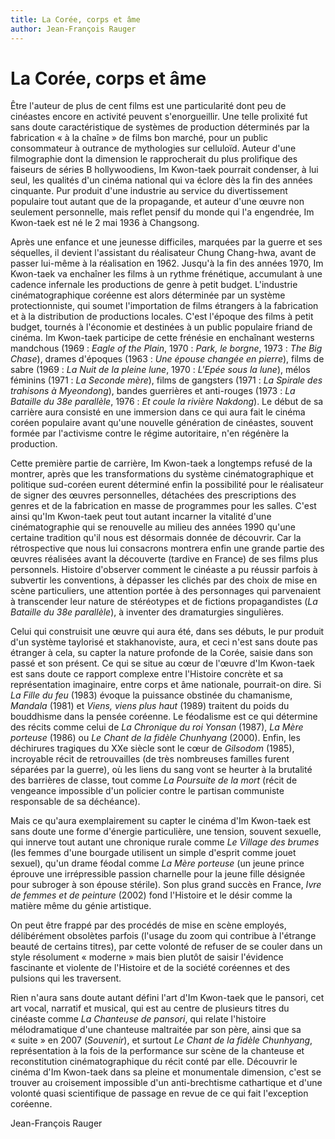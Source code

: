 ```yaml
---
title: La Corée, corps et âme
author: Jean-François Rauger
---
```


# La Corée, corps et âme

Être l'auteur de plus de cent films est une particularité dont peu de cinéastes encore en activité peuvent s'enorgueillir. Une telle prolixité fut sans doute caractéristique de systèmes de production déterminés par la fabrication «&nbsp;à la chaîne&nbsp;» de films bon marché, pour un public consommateur à outrance de mythologies sur celluloïd. Auteur d'une filmographie dont la dimension le rapprocherait du plus prolifique des faiseurs de séries B hollywoodiens, Im Kwon-taek pourrait condenser, à lui seul, les qualités d'un cinéma national qui va éclore dès la fin des années cinquante. Pur produit d'une industrie au service du divertissement populaire tout autant que de la propagande, et auteur d'une œuvre non seulement personnelle, mais reflet pensif du monde qui l'a engendrée, Im Kwon-taek est né le 2 mai 1936 à Changsong.

Après une enfance et une jeunesse difficiles, marquées par la guerre et ses séquelles, il devient l'assistant du réalisateur Chung Chang-hwa, avant de passer lui-même à la réalisation en 1962. Jusqu'à la fin des années 1970, Im Kwon-taek va enchaîner les films à un rythme frénétique, accumulant à une cadence infernale les productions de genre à petit budget. L'industrie cinématographique coréenne est alors déterminée par un système protectionniste, qui soumet l'importation de films étrangers à la fabrication et à la distribution de productions locales. C'est l'époque des films à petit budget, tournés à l'économie et destinées à un public populaire friand de cinéma. Im Kwon-taek participe de cette frénésie en enchaînant westerns mandchous (1969&nbsp;: *Eagle of the Plain*, 1970&nbsp;: *Park, le borgne*, 1973&nbsp;: *The Big Chase*), drames d'époques (1963&nbsp;: *Une épouse changée en pierre*), films de sabre (1969&nbsp;: *La Nuit de la pleine lune*, 1970&nbsp;: *L'Epée sous la lune*), mélos féminins (1971&nbsp;: *La Seconde mère*), films de gangsters (1971&nbsp;: *La Spirale des trahisons à Myeondong*), bandes guerrières et anti-rouges (1973&nbsp;: *La Bataille du 38e parallèle*, 1976&nbsp;: *Et coule la rivière Nakdong*). Le début de sa carrière aura consisté en une immersion dans ce qui aura fait le cinéma coréen populaire avant qu'une nouvelle génération de cinéastes, souvent formée par l'activisme contre le régime autoritaire, n'en régénère la production.

Cette première partie de carrière, Im Kwon-taek a longtemps refusé de la montrer, après que les transformations du système cinématographique et politique sud-coréen eurent déterminé enfin la possibilité pour le réalisateur de signer des œuvres personnelles, détachées des prescriptions des genres et de la fabrication en masse de programmes pour les salles. C'est ainsi qu'Im Kwon-taek peut tout autant incarner la vitalité d'une cinématographie qui se renouvelle au milieu des années 1990 qu'une certaine tradition qu'il nous est désormais donnée de découvrir. Car la rétrospective que nous lui consacrons montrera enfin une grande partie des œuvres réalisées avant la découverte (tardive en France) de ses films plus personnels. Histoire d'observer comment le cinéaste a pu réussir parfois à subvertir les conventions, à dépasser les clichés par des choix de mise en scène particuliers, une attention portée à des personnages qui parvenaient à transcender leur nature de stéréotypes et de fictions propagandistes (*La Bataille du 38e parallèle*), à inventer des dramaturgies singulières.

Celui qui construisit une œuvre qui aura été, dans ses débuts, le pur produit d'un système taylorisé et stakhanoviste, aura, et ceci n'est sans doute pas étranger à cela, su capter la nature profonde de la Corée, saisie dans son passé et son présent. Ce qui se situe au cœur de l'œuvre d'Im Kwon-taek est sans doute ce rapport complexe entre l'Histoire concrète et sa représentation imaginaire, entre corps et âme nationale, pourrait-on dire. Si *La Fille du feu* (1983) évoque la puissance obstinée du chamanisme, *Mandala* (1981) et *Viens, viens plus haut* (1989) traitent du poids du bouddhisme dans la pensée coréenne. Le féodalisme est ce qui détermine des récits comme celui de *La Chronique du roi Yonsan* (1987), *La Mère porteuse* (1986) ou *Le Chant de la fidèle Chunhyang* (2000). Enfin, les déchirures tragiques du XXe siècle sont le cœur de *Gilsodom* (1985), incroyable récit de retrouvailles (de très nombreuses familles furent séparées par la guerre), où les liens du sang vont se heurter à la brutalité des barrières de classe, tout comme *La Poursuite de la mort* (récit de vengeance impossible d'un policier contre le partisan communiste responsable de sa déchéance).

Mais ce qu'aura exemplairement su capter le cinéma d'Im Kwon-taek est sans doute une forme d'énergie particulière, une tension, souvent sexuelle, qui innerve tout autant une chronique rurale comme *Le Village des brumes* (les femmes d'une bourgade utilisent un simple d'esprit comme jouet sexuel), qu'un drame féodal comme *La Mère porteuse* (un jeune prince éprouve une irrépressible passion charnelle pour la jeune fille désignée pour subroger à son épouse stérile). Son plus grand succès en France, *Ivre de femmes et de peinture* (2002) fond l'Histoire et le désir comme la matière même du génie artistique.

On peut être frappé par des procédés de mise en scène employés, délibérément obsolètes parfois (l'usage du zoom qui contribue à l'étrange beauté de certains titres), par cette volonté de refuser de se couler dans un style résolument «&nbsp;moderne&nbsp;» mais bien plutôt de saisir l'évidence fascinante et violente de l'Histoire et de la société coréennes et des pulsions qui les traversent.

Rien n'aura sans doute autant défini l'art d'Im Kwon-taek que le pansori, cet art vocal, narratif et musical, qui est au centre de plusieurs titres du cinéaste comme *La Chanteuse de pansori*, qui relate l'histoire mélodramatique d'une chanteuse maltraitée par son père, ainsi que sa «&nbsp;suite&nbsp;» en 2007 (*Souvenir*), et surtout *Le Chant de la fidèle Chunhyang*, représentation à la fois de la performance sur scène de la chanteuse et reconstitution cinématographique du récit conté par elle. Découvrir le cinéma d'Im Kwon-taek dans sa pleine et monumentale dimension, c'est se trouver au croisement impossible d'un anti-brechtisme cathartique et d'une volonté quasi scientifique de passage en revue de ce qui fait l'exception coréenne.

Jean-François Rauger